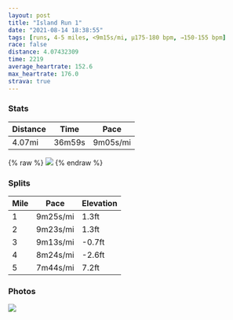 ```yaml
---
layout: post
title: "Island Run 1"
date: "2021-08-14 18:38:55"
tags: [runs, 4-5 miles, <9m15s/mi, μ175-180 bpm, →150-155 bpm]
race: false
distance: 4.07432309
time: 2219
average_heartrate: 152.6
max_heartrate: 176.0
strava: true
---
```


### Stats

| Distance | Time | Pace |
|----------|------|------|
|4.07mi|36m59s|9m05s/mi|

{% raw %}
<img src='https://maps.googleapis.com/maps/api/staticmap?maptype=roadmap&path=enc:ujbwFjvk}LPKF@`@|AT`BVhAJjAPb@^tA^rC\|BV`AXbBr@`DRnB\rAb@rCf@~BT~APx@Df@GL_A`@[PABLjALfC`@jEXnBf@`CVfBp@~CJv@p@zC`@|B?LGHiAZgA\oBp@e@RKHAZNxAt@zCl@rD|@pEXbBFd@`@zB|@dE@p@GL@Lz@fEDh@t@vDZhAT|A\|ATf@ZXZBh@G~@o@~@a@\CFlAAv@@`@Nn@CNPr@s@TeBr@e@Je@\d@Wl@Uf@Uj@Of@WdA]~@a@u@Ze@LYASiAMm@Ga@J_@?UOaALEBACCg@Ne@Tu@r@a@Rc@@_@I]_@Sa@Kg@Wq@a@{BIw@c@oAYmBGm@m@oCIe@Ba@UsAOc@Ki@Ea@UqAY_CYwAAe@e@{B_@qAk@yDQs@Gg@UsAOu@Gi@_@yAKg@OcAWqAGq@Kg@?YBCrGaCTQ?Mk@gCa@mCIYKs@Kc@Aw@KyAIi@IkBOaBKg@?KBCz@Yd@[DK?KGg@Ic@IMQcAMa@UwAWmAUaBOq@Iy@YwAOc@Ki@Ck@Qc@iAgFQm@QgBYmAq@_EIy@c@eCIq@i@_CQ[c@JYNi@Te@Ja@TqAf@IPFR\h@Tl@BBV?l@QbA_@`@SfCw@`@Qb@Sh@OvAe@&key=AIzaSyC1MId7bFpkLXNAaYhBSTb8jLyiSqzbDtM&size=800x800&markers=color:yellow|label:S|40.64955,-73.13782&markers=color:green|label:F|40.64822999999999,-73.13719000000005'>
{% endraw %}

### Splits

| Mile | Pace | Elevation |
|------|------|-----------|
|1|9m25s/mi|1.3ft|
|2|9m23s/mi|1.3ft|
|3|9m13s/mi|-0.7ft|
|4|8m24s/mi|-2.6ft|
|5|7m44s/mi|7.2ft|

### Photos
<img src='https://dgtzuqphqg23d.cloudfront.net/V3o-fZlyltENzcGjs4dnFI_nURkGaF2pKMFK0M36Odw-576x768.jpg'>

